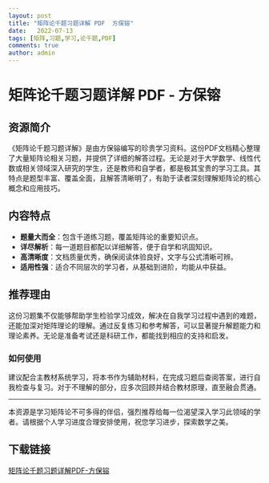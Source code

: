 ```yaml
---
layout: post
title: "矩阵论千题习题详解 PDF  方保镕"
date:   2022-07-13
tags: [矩阵,习题,学习,论千题,PDF]
comments: true
author: admin
---
```

# 矩阵论千题习题详解 PDF - 方保镕

## 资源简介

《矩阵论千题习题详解》是由方保镕编写的珍贵学习资料。这份PDF文档精心整理了大量矩阵论相关习题，并提供了详细的解答过程。无论是对于大学数学、线性代数或相关领域深入研究的学生，还是教师和自学者，都是极其宝贵的学习工具。其特点是题型丰富、覆盖全面，且解答清晰明了，有助于读者深刻理解矩阵论的核心概念和应用技巧。

## 内容特点

- **题量大而全**：包含千道练习题，覆盖矩阵论的重要知识点。
- **详尽解析**：每一道题目都配以详细解答，便于自学和巩固知识。
- **高清晰度**：文档质量优秀，确保阅读体验良好，文字与公式清晰可辨。
- **适用性强**：适合不同层次的学习者，从基础到进阶，均能从中获益。

## 推荐理由

这份习题集不仅能够帮助学生检验学习成效，解决在自我学习过程中遇到的难题，还能加深对矩阵理论的理解。通过反复练习和参考解答，可以显著提升解题能力和理论素养。无论是准备考试还是科研工作，都能找到相应的支持和启发。

### 如何使用

建议配合主教材系统学习，将本书作为辅助材料，在完成习题后查阅答案，进行自我检查与复习。对于不理解的部分，应多次回顾并结合教材原理，直至融会贯通。

---

本资源是学习矩阵论不可多得的伴侣，强烈推荐给每一位渴望深入学习此领域的学者。请根据个人学习进度合理安排使用，祝您学习进步，探索数学之美。

## 下载链接

[矩阵论千题习题详解PDF-方保镕](https://pan.quark.cn/s/002684fdd86d)